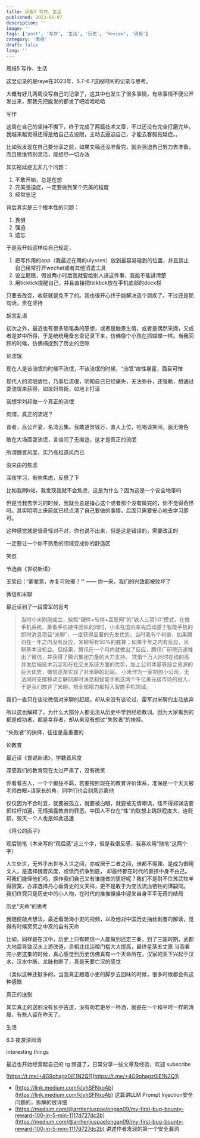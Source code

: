 ```yaml
---
title: 周报5 写作、生活
published: 2023-06-07
description: ''
image: ''
tags: ['post', '写作', '生活', '历史', 'Review', '周报']
category: '周报'
draft: false
lang: ''
---
```

 周报5 写作、生活




这里记录的是raye在2023年，5.7-6.7这段时间的记录与思考。


大概有好几两周没写自己的记录了，这其中也发生了很多事情，有些事情不便公开发出来，那我先把能发的都发了吧哈哈哈哈

 写作

这周在自己的坚持不懈下，终于完成了两篇技术文章，不过还没有完全打磨完毕，我越来越觉得还得是给自己去设限，主动去逼迫自己，才能去客服拖延症。。

比如我发现在自己要分享之前，如果文稿还没准备完，就会强迫自己努力去准备，而且思维特别灵活，能想尽一切办法

其实拖延症无非几个问题：
1. 不敢开始，总是在想
2. 完美强迫症，一定要做到某个完美的程度
3. 经常忘记

背后其实是三个根本性的问题：
1. 畏惧
2. 强迫
3. 遗忘

于是我开始这样给自己规定，
1. 把写作用的app（我最近在用的ulysses）放到最容易碰到的位置，并且禁止自己经常打开wechat或者其他消遣工具
2. 设立期限，假设两小时后我就要给别人讲这件事，我能不能讲清楚
3. 用ticktick提醒自己，并且直接把ticktick放在手机底部的dock栏

只要去改变，收获就是免不了的。我也很开心终于能解决这个顽疾了。不过还是那句话，贵在坚持


 胡言乱语


初次之外，最近也有很多随笔类的感想，或者是触景生情，或者是偶然采撷，又或者是梦中所得，于是统统用备忘录记录下来，仿佛像个小孩在抓蝴蝶一样。当我回顾的时候，仿佛捕捉到了历史的空隙


 论流氓

现在人是该流氓的时候不流氓，不该流氓的时候，“流氓”痞性暴露，面目可憎

现代人的流氓痞性，乃事后流氓，明知自己已经痛失，无法弥补，还强赖，想通过耍流氓来获得，如泼妇骂街，如地上打滚

我想学刘邦做一个真正的流氓

何谓，真正的流氓？

昔者，吕公开宴，名流云集。我敢道贺钱万，直入上位，吃喝谈笑间，面无愧色

敢在大场面耍流氓，言谈间了无痕迹，这才是真正的流氓

所谓魏晋风度，实乃高祖遗风而已


 没来由的焦虑

深夜学习，有些焦虑，反思了下

比如我刷b站，我发现我就不会焦虑，这是为什么？因为这是一个安全地带吗

但是当我去学习的时候，我就会总是操心这个或者那个没有做完的，你不觉得奇怪吗。其实明明上床前就已经点清了自己要做的事情，后面只需要安心地去学习即可。

这种感觉就是很奇怪对不对，你也说不出来，但是这是错误的，需要改正的

一定要让一个你不熟悉的领域变成你的舒适区


 笑怼

节选自《世说新语》


王笑曰：‘卿辈意，亦复可败邪？'”
—— 你一来，我们的兴致都被败坏了


 微信和米聊

最近读到了一段雷军的思考  

> 当时小米刚刚成立，按照“硬件+软件+互联网”的“铁人三项1.0”模式，在做手机系统、筹备手机硬件团队的同时，小米在国内率先启动基于智能手机的即时消息项目“米聊”，一度获得显著的先发优势。当时我有个判断，如果腾讯在一年之内没有反应，米聊将有50%的胜算；如果半年之内有反应，米聊基本没机会。但结果，腾讯在一个月内就做出了反应，腾讯广研院迅速推出了微信，并获得了腾讯集团力量的大力支持。
> 凭借千万人同时在线的高并发后端技术沉淀和在社交关系链方面的优势，加上公司体量等综合资源的巨大优势，微信逐渐实现了对米聊的赶超。
> 小米作为一家初创小公司，无法同时支撑移动互联网即时消息和智能手机这两个千亿美元级市场的投入，于是我们放弃了米聊，把全部精力都投入智能手机领域。

我们一直只在谈论微信对米聊的赶超，却从来没有谈论过，雷军对米聊的主动放弃

所以这也解释了，为什么大部分人都无法从历史中学到经验教训。因为大家看到的都是成功者，都是幸存者，却从来没有想过“失败者”的抉择。

“失败者”的抉择，往往是最重要的


 论教育

最近读《世说新语》，学魏晋风度

深感我们的教育现在太过严肃了，没有微笑

你看看古人，一个个癫狂不羁，若要按照现在的教育评价体系，准保是一个天天被老师白眼+请家长的角，同学们也会刻意远离他

仅仅因为不合时宜，就要被孤立，就要被白眼，就要被无情嘲讽，怪不得郑渊洁要把栏杆拍遍，无情揭露教育的罪恶。中国人不仅在“性”的联想上跳跃程度大，连贬损，毁灭一个人也是如此迅速


 《蒋公的面子》

观后随笔（本来写的“观后感”这三个字，但是我很反感，我喜欢用“随笔“这两个字）


<!-- ![image](./attachments/bafybeib6xuj24uap7lk6fz6ziq6q2xpju3oeir4osbk5aussqge644cojy.png) -->

人生处世，无外乎出世与入世之间，亦或居于二者之间，谁都不得罪。是成为御用文人，是选择魏晋风度，或愤而抗争到底，
却最终都在时代的裹挟中身不由己。可我们能怪他们吗，换作我们自己又有谁能做的更好呢？我们不是耐不住苏武牧羊得寂寞，亦非选择丹心垂青史的文天祥，更不是敢于为变法流血牺牲的谭嗣同。
我们终究只是历史中的小人物，在时代的推推搡搡中迎来自身平平无奇的结局


 历史“天命”的思考

我随便敲点想法，最近看渤海小吏的视频，以及他对中国历史抽丝剥茧的解读，觉得有时候冥冥之中真的自有天命

比如，同样是在汉中，历史上只有韩信一人能做到还定三秦，到了三国时期，武都大地震导致汉水上游改道，丞相北伐运粮门槛大大提高，最终星落五丈原
当我看完小吏这集的时候，真心感觉到历史仿佛真有一个天命所在，汉家的天下兴起于汉水，汉水中断，龙脉也断了，真是天要亡汉的感觉

（类似这种还挺多的，当我真正跟着小吏的脚步去回味的时候，很多时候都会有这种感慨



 真正的送别

其实真正的送别没有长亭古道，没有劝君更尽一杯酒，就是在一个和平时一样的清晨，有些人留在昨天了。



 生活

6.3 夜游深圳湾


<!-- ![image](./attachments/bafybeihu4h4tfe6acwikx3to7wlp7bjo5owo6aunqfoe7zdcmo4urg7rha.png) -->


 interesting things

最近也开始经营起自己的 tg 频道了，日常分享一些文章及经验，欢迎 subscribe

[https://t.me/+4G9ohagz0iE1N2Q1](https://t.me/+4G9ohagz0iE1N2Q1)

- [https://link.medium.com/klyhSFNxoAb](https://link.medium.com/klyhSFNxoAb) 这篇讲LLM Prompt Injection安全问题的，拆解的很详细
- [https://medium.com/@arrheniuspaelongan09/my-first-bug-bounty-reward-100-in-5-min-1117d727dc2b](https://medium.com/@arrheniuspaelongan09/my-first-bug-bounty-reward-100-in-5-min-1117d727dc2b) 讲述作者发现的第一个安全漏洞



<!-- ![](./attachments/bafkreihft7ivdtxyhxacj7ovlkjjzxrzkqw7idijkf5ifdgapoj6ylrc6m.jpeg) -->